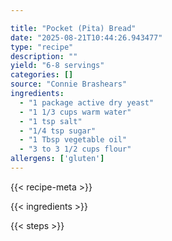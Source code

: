 ```yaml
---

title: "Pocket (Pita) Bread"
date: "2025-08-21T10:44:26.943477"
type: "recipe"
description: ""
yield: "6-8 servings"
categories: []
source: "Connie Brashears"
ingredients:
  - "1 package active dry yeast"
  - "1 1/3 cups warm water"
  - "1 tsp salt"
  - "1/4 tsp sugar"
  - "1 Tbsp vegetable oil"
  - "3 to 3 1/2 cups flour"
allergens: ['gluten']
---
```


{{< recipe-meta >}}

{{< ingredients >}}

{{< steps >}}
